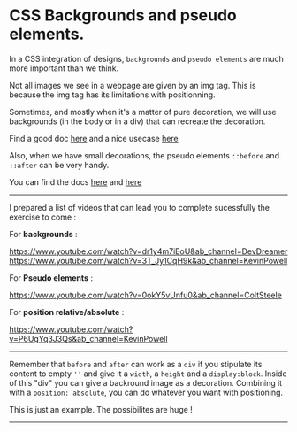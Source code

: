 # CSS Backgrounds and pseudo elements.

In a CSS integration of designs, `backgrounds` and `pseudo elements` are much more important than we think.

Not all images we see in a webpage are given by an img tag. This is because the img tag has its limitations with positionning.

Sometimes, and mostly when it's a matter of pure decoration, we will use backgrounds (in the body or in a div) that can recreate the decoration.

Find a good doc [here](https://developer.mozilla.org/en-US/docs/Web/CSS/background) and a nice usecase [here](https://developer.mozilla.org/en-US/docs/Web/CSS/CSS_backgrounds_and_borders/Using_multiple_backgrounds)

Also, when we have small decorations, the pseudo elements `::before` and `::after` can be very handy.

You can find the docs [here](https://developer.mozilla.org/en-US/docs/Web/CSS/::after) and [here](https://developer.mozilla.org/en-US/docs/Web/CSS/::before)

---

I prepared a list of videos that can lead you to complete sucessfully the exercise to come :

For **backgrounds** :

https://www.youtube.com/watch?v=dr1y4m7iEoU&ab_channel=DevDreamer
https://www.youtube.com/watch?v=3T_Jy1CqH9k&ab_channel=KevinPowell

For **Pseudo elements** :

https://www.youtube.com/watch?v=0okY5vUnfu0&ab_channel=ColtSteele

For **position relative/absolute** :

https://www.youtube.com/watch?v=P6UgYq3J3Qs&ab_channel=KevinPowell

---

Remember that `before` and `after` can work as a `div` if you stipulate its content to empty `''` and give it a `width`, a `height` and a `display:block`. Inside of this "div" you can give a backround image as a decoration. Combining it with a `position: absolute`, you can do whatever you want with positioning.

This is just an example. The possibilites are huge !

---
